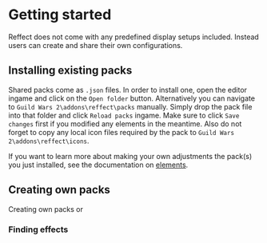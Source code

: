 # Getting started
Reffect does not come with any predefined display setups included.
Instead users can create and share their own configurations.

## Installing existing packs
Shared packs come as `.json` files.
In order to install one, open the editor ingame and click on the `Open folder` button.
Alternatively you can navigate to `Guild Wars 2\addons\reffect\packs` manually.
Simply drop the pack file into that folder and click `Reload packs` ingame.
Make sure to click `Save changes` first if you modified any elements in the meantime.
Also do not forget to copy any local icon files required by the pack to `Guild Wars 2\addons\reffect\icons`.

If you want to learn more about making your own adjustments the pack(s) you just installed, see the documentation on [elements](./elements.md).

## Creating own packs
Creating own packs or

### Finding effects
